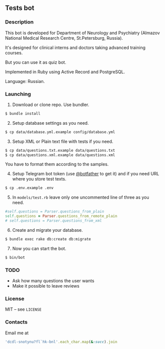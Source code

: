 ## Tests bot

### Description

This bot is developed for Department of Neurology and Psychiatry (Almazov National Medical Research Centre, St.Petersburg, Russia).

It's designed for clinical interns and doctors taking advanced training courses.

But you can use it as quiz bot.

Implemented in Ruby using Active Record and PostgreSQL.

Language: Russian.

### Launching

1. Download or clone repo. Use bundler.

```bash
$ bundle install
```

2. Setup database settings as you need.

```bash
$ cp data/database.yml.example config/database.yml
```

3. Setup XML or Plain text file with tests if you need.

```bash
$ cp data/questions.txt.example data/questions.txt
$ cp data/questions.xml.example data/questions.xml
```

You have to format them according to the samples.

4. Setup Telegram bot token (use [@botfather](https://telegram.me/botfather) to get it) and if you need URL where you store test texts.

```bash
$ cp .env.example .env
```

5. In `models/test.rb` leave only one uncommented line of three as you need.

```rb
#self.questions = Parser.questions_from_plain
self.questions = Parser.questions_from_remote_plain
# self.questions = Parser.questions_from_xml
```

6. Create and migrate your database.

```bash
$ bundle exec rake db:create db:migrate
```

7. Now you can start the bot.

```bash
$ bin/bot
```

### TODO

* Ask how many questions the user wants
* Make it possible to leave reviews

### License

MIT – see `LICENSE`

### Contacts

Email me at

```rb
'dcdl-snotynu?fl`hk-bnl'.each_char.map(&:succ).join
```
